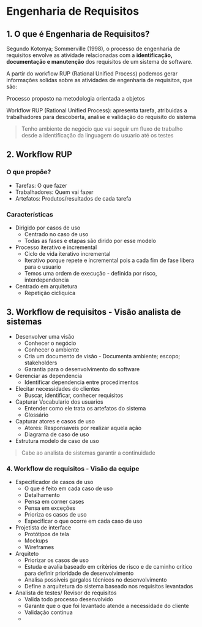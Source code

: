 # Engenharia de Requisitos
## 1. O que é Engenharia de Requisitos?
> 
Segundo Kotonya; Sommerville (1998), o processo de engenharia de requisitos envolve as atividade relacionadas com a **identificação, documentação e manutenção** dos requisitos de um sistema de software.

A partir do workflow RUP (Rational Unified Process) podemos gerar informações solidas sobre as atividades de engenharia de requisitos, que são:

Processo proposto na metodologia orientada a objetos

Workflow RUP (Rational Unified Process): apresenta tarefa, atribuidas a trabalhadores para descoberta, analise e validação do requisito do sistema
> Tenho ambiente de negócio que vai seguir um fluxo de trabalho desde a identificação da linguagem do usuario até os testes
## 2. Workflow RUP
### **O que propõe?**
- Tarefas: O que fazer
- Trabalhadores: Quem vai fazer
- Artefatos: Produtos/resultados de cada tarefa
### **Características**
- Dirigido por casos de uso
    - Centrado no caso de uso
    - Todas as fases e etapas são dirido por esse modelo
- Processo iterativo e incremental
    - Ciclo de vida iterativo incremental
    - Iterativo porque repete e incremental pois a cada fim de fase libera para o usuario
    - Temos uma ordem de execução - definida por risco, interdependencia
- Centrado em arquitetura
    - Repetição cicliquica 
## 3. Workflow de requisitos - Visão analista de sistemas
- Desenvolver uma visão
    - Conhecer o negócio
    - Conhecer o ambiente
    - Cria um documento de visão - Documenta ambiente; escopo; stakeholders
    - Garantia para o desenvolvimento do software
- Gerenciar as dependencia
    - Identificar dependencia entre procedimentos
- Elecitar necessidades do clientes
    - Buscar, identificar, conhecer requisitos
- Capturar Vocabulario dos usuarios 
    - Entender como ele trata os artefatos do sistema
    - Glossário
- Capturar atores e casos de uso
    - Atores: Responsaveis por realizar aquela ação
    - Diagrama de caso de uso
- Estrutura modelo de caso de uso
> Cabe ao analista de sistemas garantir a continuidade

### 4. Workflow de requisitos - Visão da equipe

- Especificador de casos de uso
    - O que é feito em cada caso de uso
    - Detalhamento
    - Pensa em corner cases
    - Pensa em exceções
    - Prioriza os casos de uso
    - Especificar o que ocorre em cada caso de uso
- Projetista de interface
    - Protótipos de tela
    - Mockups
    - Wireframes
- Arquiteto
    - Priorizar os casos de uso
    - Estuda e avalia baseado em critérios de risco e de caminho critico para definir prioridade de desenvolvimento
    - Analisa possiveis gargalos técnicos no desenvolvimento
    - Define a arquitetura do sistema baseado nos requisitos levantados
- Analista de testes/ Revisor de requisitos
    - Valida todo processo desenvolvido
    - Garante que o que foi levantado atende a necessidade do cliente
    - Validação continua
    - 

